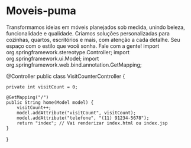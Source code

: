 # Moveis-puma
Transformamos ideias em móveis planejados sob medida, unindo beleza, funcionalidade e qualidade. Criamos soluções personalizadas para cozinhas, quartos, escritórios e mais, com atenção a cada detalhe. Seu espaço com o estilo que você sonha. Fale com a gente!
import org.springframework.stereotype.Controller;
import org.springframework.ui.Model;
import org.springframework.web.bind.annotation.GetMapping;

@Controller
public class VisitCounterController {

    private int visitCount = 0;

    @GetMapping("/")
    public String home(Model model) {
        visitCount++;
        model.addAttribute("visitCount", visitCount);
        model.addAttribute("telefone", "(11) 91234-5678");
        return "index"; // Vai renderizar index.html ou index.jsp
    }
}
